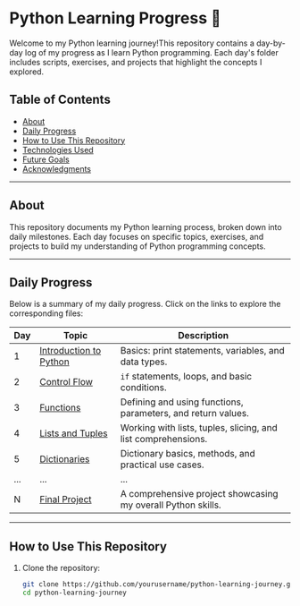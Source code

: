 # Python Learning Progress 🐍

Welcome to my Python learning journey!This repository contains a day-by-day log of my progress as I learn Python programming. Each day's folder includes scripts, exercises, and projects that highlight the concepts I explored.

## Table of Contents
- [About](#about)
- [Daily Progress](#daily-progress)
- [How to Use This Repository](#how-to-use-this-repository)
- [Technologies Used](#technologies-used)
- [Future Goals](#future-goals)
- [Acknowledgments](#acknowledgments)

---

## About

This repository documents my Python learning process, broken down into daily milestones. Each day focuses on specific topics, exercises, and projects to build my understanding of Python programming concepts.

---

## Daily Progress

Below is a summary of my daily progress. Click on the links to explore the corresponding files:

| Day | Topic                             | Description                                                    |
|-----|-----------------------------------|----------------------------------------------------------------|
| 1   | [Introduction to Python](./Day1) | Basics: print statements, variables, and data types.           |
| 2   | [Control Flow](./Day2)           | `if` statements, loops, and basic conditions.                  |
| 3   | [Functions](./Day3)              | Defining and using functions, parameters, and return values.    |
| 4   | [Lists and Tuples](./Day4)       | Working with lists, tuples, slicing, and list comprehensions.   |
| 5   | [Dictionaries](./Day5)           | Dictionary basics, methods, and practical use cases.            |
| ... | ...                               | ...                                                            |
| N   | [Final Project](./DayN)          | A comprehensive project showcasing my overall Python skills.    |

---

## How to Use This Repository

1. Clone the repository:
   ```bash
   git clone https://github.com/yourusername/python-learning-journey.git
   cd python-learning-journey
